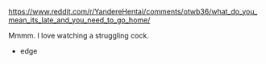 https://www.reddit.com/r/YandereHentai/comments/otwb36/what_do_you_mean_its_late_and_you_need_to_go_home/

Mmmm. I love watching a struggling cock.

- edge
